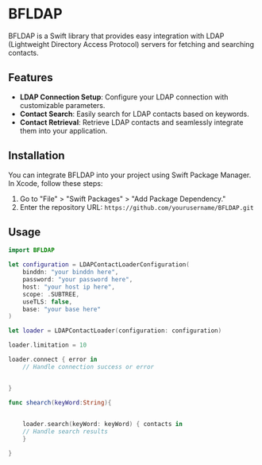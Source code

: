 # BFLDAP

BFLDAP is a Swift library that provides easy integration with LDAP (Lightweight Directory Access Protocol) servers for fetching and searching contacts.

## Features

- **LDAP Connection Setup**: Configure your LDAP connection with customizable parameters.
- **Contact Search**: Easily search for LDAP contacts based on keywords.
- **Contact Retrieval**: Retrieve LDAP contacts and seamlessly integrate them into your application.

## Installation

You can integrate BFLDAP into your project using Swift Package Manager. In Xcode, follow these steps:

1. Go to "File" > "Swift Packages" > "Add Package Dependency."
2. Enter the repository URL: `https://github.com/yourusername/BFLDAP.git`

## Usage

```swift
import BFLDAP

let configuration = LDAPContactLoaderConfiguration(
    binddn: "your binddn here",
    password: "your password here",
    host: "your host ip here",
    scope: .SUBTREE,
    useTLS: false,
    base: "your base here"
)

let loader = LDAPContactLoader(configuration: configuration)

loader.limitation = 10

loader.connect { error in
    // Handle connection success or error


}

func shearch(keyWord:String){
 

    loader.search(keyWord: keyWord) { contacts in
    // Handle search results
    }

}


